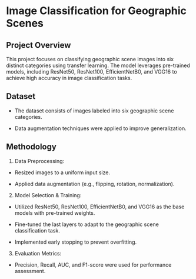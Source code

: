 # Image Classification for Geographic Scenes

## Project Overview
This project focuses on classifying geographic scene images into six distinct categories using transfer learning. The model leverages pre-trained models, including ResNet50, ResNet100, EfficientNetB0, and VGG16 to achieve high accuracy in image classification tasks.

## Dataset
* The dataset consists of images labeled into six geographic scene categories.

* Data augmentation techniques were applied to improve generalization.

## Methodology
1. Data Preprocessing:

* Resized images to a uniform input size.

* Applied data augmentation (e.g., flipping, rotation, normalization).

2. Model Selection & Training:

* Utilized ResNet50, ResNet100, EfficientNetB0, and VGG16 as the base models with pre-trained weights.

* Fine-tuned the last layers to adapt to the geographic scene classification task.

* Implemented early stopping to prevent overfitting.

3. Evaluation Metrics:

* Precision, Recall, AUC, and F1-score were used for performance assessment.


